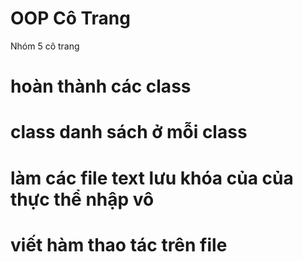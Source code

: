# OOP Cô Trang
Nhóm 5 cô trang
# hoàn thành các class 
# class danh sách ở mỗi class 
# làm các file text lưu khóa của của thực thể nhập vô 
# viết hàm thao tác trên file 

